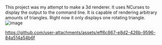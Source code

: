 This project was my attempt to make a 3d renderer. It uses NCurses to display the output to the command line. It is capable of rendering arbitrary amounts of triangles. 
Right now it only displays one rotating triangle.
![image](https://github.com/user-attachments/assets/998b858c-4d76-420e-8d1c-b1abfe30abc0)





https://github.com/user-attachments/assets/eff6c867-e8d2-426b-9596-84a514a54b6f

